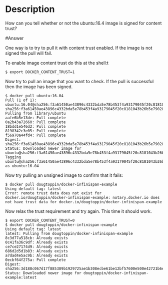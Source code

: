 # Description
How can you tell whether or not the ubuntu:16.4 image is signed for content trust?

#Answer

One way is to try to pull it with content trust enabled.
If the image is not signed the pull will fail.

To enable image content trust do this at the shell:t

    $ export DOCKER_CONTENT_TRUST=1

Now try to pull an image that you want to check.
If the pull is successful then the image has been signed.

    $ docker pull ubuntu:16.04
    Pull (1 of 1): ubuntu:16.04@sha256:f3a61450ae43896c4332bda5e78b453f4a93179045f20c8181043b26b5e79028
    sha256:f3a61450ae43896c4332bda5e78b453f4a93179045f20c8181043b26b5e79028: Pulling from library/ubuntu
    aafe6b5e13de: Pull complete
    0a2b43a72660: Pull complete
    18bdd1e546d2: Pull complete
    8198342c3e05: Pull complete
    f56970a44fd4: Pull complete
    Digest: sha256:f3a61450ae43896c4332bda5e78b453f4a93179045f20c8181043b26b5e79028
    Status: Downloaded newer image for ubuntu@sha256:f3a61450ae43896c4332bda5e78b453f4a93179045f20c8181043b26b5e79028
    Tagging ubuntu@sha256:f3a61450ae43896c4332bda5e78b453f4a93179045f20c8181043b26b5e79028 as ubuntu:16.04

Now try pulling an unsigned image to confirm that it fails:

    $ docker pull dougtoppin/docker-infinispan-example
    Using default tag: latest
    Error: remote trust data does not exist for docker.io/dougtoppin/docker-infinispan-example: notary.docker.io does not have trust data for docker.io/dougtoppin/docker-infinispan-example

Now relax the trust requirement and try again.
This time it should work.

    $ export DOCKER_CONTENT_TRUST=0
    $ docker pull dougtoppin/docker-infinispan-example
    Using default tag: latest
    latest: Pulling from dougtoppin/docker-infinispan-example
    8c3d77a518cb: Already exists
    0c41fa36c9df: Already exists
    ce7ce27174d9: Already exists
    686d2d5d1b83: Already exists
    a7dad4e5ac9b: Already exists
    0ecbf64f275a: Pull complete
    Digest: sha256:3d188c067d17f885389b1929725ae1b308ecbe61be12bf57600e500e42721b6e
    Status: Downloaded newer image for dougtoppin/docker-infinispan-example:latest


